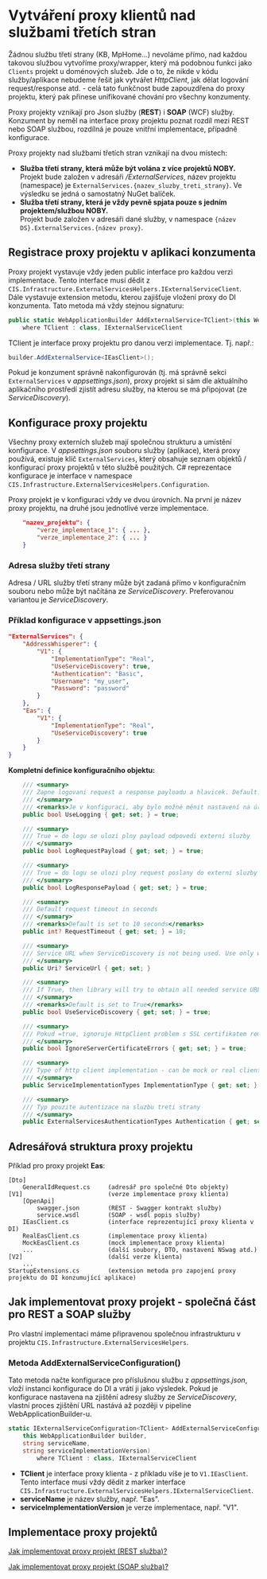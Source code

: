 ﻿# Vytváření proxy klientů nad službami třetích stran
Žádnou službu třetí strany (KB, MpHome...) nevoláme přímo, nad každou takovou službou vytvoříme proxy/wrapper, který má podobnou funkci jako `Clients` projekt u doménových služeb.
Jde o to, že nikde v kódu služby/aplikace nebudeme řešit jak vytvářet *HttpClient*, jak dělat logování request/response atd. - celá tato funkčnost bude zapouzdřena do proxy projektu, který pak přinese unifikované chování pro všechny konzumenty.

Proxy projekty vznikají pro Json služby (**REST**) i **SOAP** (WCF) služby. 
Konzument by neměl na interface proxy projektu poznat rozdíl mezi REST nebo SOAP službou, rozdílná je pouze vnitřní implementace, případně konfigurace.

Proxy projekty nad službami třetích stran vznikají na dvou místech:
- **Služba třetí strany, která může být volána z více projektů NOBY.**  
Projekt bude založen v adresáři */ExternalServices*, název projektu (namespace) je `ExternalServices.{nazev_sluzby_treti_strany}`.
Ve výsledku se jedná o samostatný NuGet balíček.
- **Služba třetí strany, která je vždy pevně spjata pouze s jedním projektem/službou NOBY.**  
Projekt bude založen v adresáři dané služby, v namespace `{název DS}.ExternalServices.{název proxy}`.

## Registrace proxy projektu v aplikaci konzumenta
Proxy projekt vystavuje vždy jeden public interface pro každou verzi implementace. Tento interface musí dědit z `CIS.Infrastructure.ExternalServicesHelpers.IExternalServiceClient`.  
Dále vystavuje extension metodu, kterou zajišťuje vložení proxy do DI konzumenta. Tato metoda má vždy stejnou signaturu:
```csharp
public static WebApplicationBuilder AddExternalService<TClient>(this WebApplicationBuilder builder)
    where TClient : class, IExternalServiceClient
```
TClient je interface proxy projektu pro danou verzi implementace. Tj. např.:
```csharp
builder.AddExternalService<IEasClient>();
```
Pokud je konzument správně nakonfigurován (tj. má správně sekci `ExternalServices` v *appsettings.json*), proxy projekt si sám dle aktuálního aplikačního prostředí zjistít adresu služby, na kterou se má připojovat (ze *ServiceDiscovery*).

## Konfigurace proxy projektu
Všechny proxy externích služeb mají společnou strukturu a umístění konfigurace. 
V *appsettings.json* souboru služby (aplikace), která proxy používá, existuje klíč `ExternalServices`, který obsahuje seznam objektů / konfigurací proxy projektů v této službě použitých.
C# reprezentace konfigurace je interface v namespace `CIS.Infrastructure.ExternalServicesHelpers.Configuration`.

Proxy projekt je v konfiguraci vždy ve dvou úrovních.
Na první je název proxy projektu, na druhé jsou jednotlivé verze implementace.
```json
    "nazev_projektu": {
        "verze_implementace_1": { ... },
        "verze_implementace_2": { ... }
    }
```

### Adresa služby třetí strany
Adresa / URL služby třetí strany může být zadaná přímo v konfiguračním souboru nebo může být načítána ze *ServiceDiscovery*.
Preferovanou variantou je *ServiceDiscovery*.

### Příklad konfigurace v appsettings.json
```json
"ExternalServices": {
    "AddressWhisperer": {
        "V1": {
            "ImplementationType": "Real",
            "UseServiceDiscovery": true,
            "Authentication": "Basic",
            "Username": "my_user",
            "Password": "password"
        }
    },
    "Eas": {
        "V1": {
            "ImplementationType": "Real",
            "UseServiceDiscovery": true
        }
    }
}
```

**Kompletní definice konfiguračního objektu:**
```csharp
    /// <summary>
    /// Zapne logovani request a response payloadu a hlavicek. Default: true
    /// </summary>
    /// <remarks>Je v konfiguraci, aby bylo možné měnit nastavení na úrovni CI/CD.</remarks>
    public bool UseLogging { get; set; } = true;

    /// <summary>
    /// True = do logu se ulozi plny payload odpovedi externi sluzby
    /// </summary>
    public bool LogRequestPayload { get; set; } = true;

    /// <summary>
    /// True = do logu se ulozi plny request poslany do externi sluzby
    /// </summary>
    public bool LogResponsePayload { get; set; } = true;

    /// <summary>
    /// Default request timeout in seconds
    /// </summary>
    /// <remarks>Default is set to 10 seconds</remarks>
    public int? RequestTimeout { get; set; } = 10;

    /// <summary>
    /// Service URL when ServiceDiscovery is not being used. Use only when UseServiceDiscovery=false.
    /// </summary>
    public Uri? ServiceUrl { get; set; }

    /// <summary>
    /// If True, then library will try to obtain all needed service URL's from ServiceDiscovery.
    /// </summary>
    /// <remarks>Default is set to True</remarks>
    public bool UseServiceDiscovery { get; set; } = true;

    /// <summary>
    /// Pokud =true, ignoruje HttpClient problem s SSL certifikatem remote serveru.
    /// </summary>
    public bool IgnoreServerCertificateErrors { get; set; } = true;

    /// <summary>
    /// Type of http client implementation - can be mock or real client or something else.
    /// </summary>
    public ServiceImplementationTypes ImplementationType { get; set; } = ServiceImplementationTypes.Unknown;

    /// <summary>
    /// Typ pouzite autentizace na sluzbu treti strany
    /// </summary>
    public ExternalServicesAuthenticationTypes Authentication { get; set; } = ExternalServicesAuthenticationTypes.None;
```

## Adresářová struktura proxy projektu
Příklad pro proxy projekt **Eas**:
```
[Dto]
    GeneralIdRequest.cs     (adresář pro společné Dto objekty)
[V1]                        (verze implementace proxy klienta)
    [OpenApi]
        swagger.json        (REST - Swagger kontrakt služby)
        service.wsdl        (SOAP - wsdl popis služby)
    IEasClient.cs           (interface reprezentující proxy klienta v DI)
    RealEasClient.cs        (implementace proxy klienta)
    MockEasClient.cs        (mock implementace proxy klienta)
    ...                     (další soubory, DTO, nastavení NSwag atd.)
[V2]                        (další verze klienta)
    ...                     
StartupExtensions.cs        (extension metoda pro zapojení proxy projektu do DI konzumující aplikace)
```

## Jak implementovat proxy projekt - společná část pro REST a SOAP služby
Pro vlastní implementaci máme připravenou společnou infrastrukturu v projektu `CIS.Infrastructure.ExternalServicesHelpers`.

### Metoda AddExternalServiceConfiguration()
Tato metoda načte konfigurace pro příslušnou službu z *appsettings.json*, vloží instanci konfigurace do DI a vrátí ji jako výsledek.
Pokud je konfigurace nastavena na zjištění adresy služby ze *ServiceDiscovery*, vlastní proces zjištění URL nastává až později v pipeline WebApplicationBuilder-u.
```csharp
static IExternalServiceConfiguration<TClient> AddExternalServiceConfiguration<TClient>(
    this WebApplicationBuilder builder,
    string serviceName,
    string serviceImplementationVersion)
        where TClient : class, IExternalServiceClient
```
- **TClient** je interface proxy klienta - z příkladu víše je to `V1.IEasClient`. Tento interface musí vždy dědit z marker interface `CIS.Infrastructure.ExternalServicesHelpers.IExternalServiceClient`.
- **serviceName** je název služby, např. "Eas".
- **serviceImplementationVersion** je verze implementace, např. "V1".

## Implementace proxy projektů
[Jak implementovat proxy projekt (REST služba)?](./external-services-rest.md)

[Jak implementovat proxy projekt (SOAP služba)?](./external-services-soap.md)
